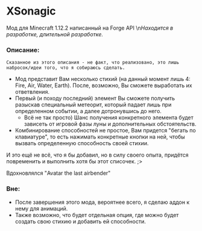 # XSonagic
Мод для Minecraft 1.12.2 написанный на Forge API
\n*Находится в разработке, длительной разработке.*

### Описание:   
`Сказанное из этого описания - не факт, что реализовано, это лишь набросок/идеи того, что я собираюсь сделать.`
- Мод представит Вам несколько стихий (на данный момент лишь 4: Fire, Air, Water, Earth). После, возможно, Вы сможете выработать их ответвления.
- Первый (и походу последний) элемент Вы сможете получить разыскав специальный метеорит, который падает лишь при определенном событии, а далее дотронувшись до него.
   - Всё не так просто) Шанс получения конкретного элемента будет зависеть от игровой фазы луны и дополнительных обстоятельств.
- Комбинирование способностей не простое, Вам придется "бегать по клавиатуре", то есть нажимать конкретные кнопки на ней, чтобы вызвать определенную способность своей стихии.

И это ещё не всё, что я бы добавил, но в силу своего опыта, придётся повременить и выполнить хотя бы этот списочек. ;>

Вдохновлялся "Avatar the last airbender"

### Вне:
- После завершения этого мода, вероятнее всего, я сделаю аддон к нему для анимаций.
- Также возможно, что будет отдельная опция, где можно будет создать свою стихию и добавить ей способности.

